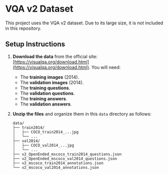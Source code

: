 # VQA v2 Dataset

This project uses the VQA v2 dataset. Due to its large size, it is not included in this repository.

## Setup Instructions

1.  **Download the data** from the official site: [https://visualqa.org/download.html](https://visualqa.org/download.html). You will need:
    * The **training images** (2014).
    * The **validation images** (2014).
    * The **training questions**.
    * The **validation questions**.
    * The **training answers**.
    * The **validation answers**.

2.  **Unzip the files** and organize them in this `data` directory as follows:

    ```
    data/
    ├── train2014/
    │   ├── COCO_train2014_...jpg
    │   └── ...
    ├── val2014/
    │   ├── COCO_val2014_...jpg
    │   └── ...
    ├── v2_OpenEnded_mscoco_train2014_questions.json
    ├── v2_OpenEnded_mscoco_val2014_questions.json
    ├── v2_mscoco_train2014_annotations.json
    └── v2_mscoco_val2014_annotations.json
    ```